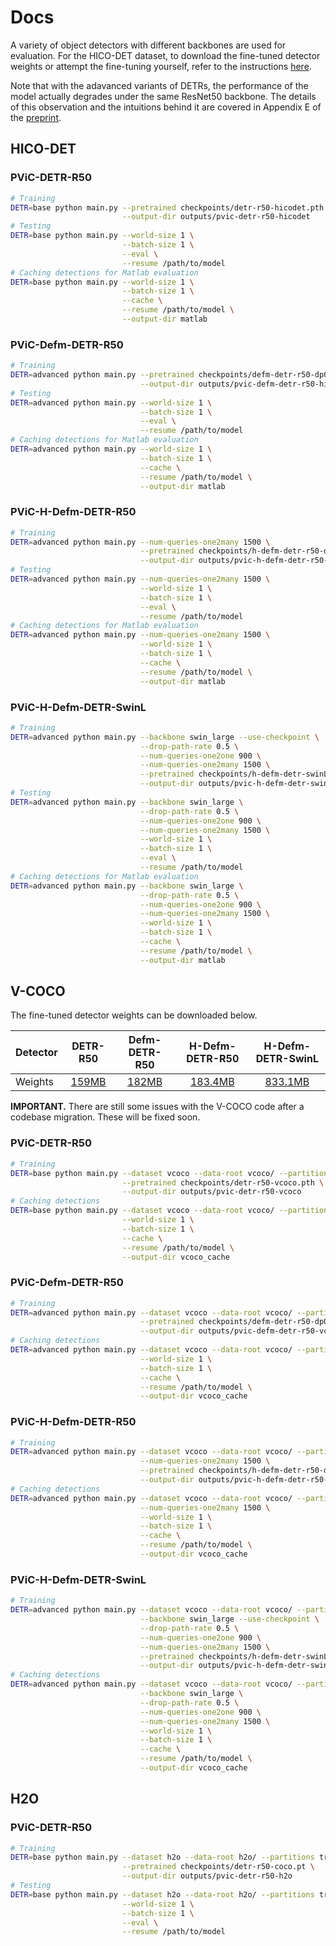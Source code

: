 # Docs

A variety of object detectors with different backbones are used for evaluation. For the HICO-DET dataset, to download the fine-tuned detector weights or attempt the fine-tuning yourself, refer to the instructions [here](https://github.com/fredzzhang/hicodet/tree/main/detections#detection-utilities).

Note that with the adavanced variants of DETRs, the performance of the model actually degrades under the same ResNet50 backbone. The details of this observation and the intuitions behind it are covered in Appendix E of the [preprint](https://arxiv.org/pdf/2308.06202.pdf).

## HICO-DET

### PViC-DETR-R50
```bash
# Training
DETR=base python main.py --pretrained checkpoints/detr-r50-hicodet.pth \
                         --output-dir outputs/pvic-detr-r50-hicodet
# Testing
DETR=base python main.py --world-size 1 \
                         --batch-size 1 \
                         --eval \
                         --resume /path/to/model
# Caching detections for Matlab evaluation
DETR=base python main.py --world-size 1 \
                         --batch-size 1 \
                         --cache \
                         --resume /path/to/model \
                         --output-dir matlab
```
### PViC-Defm-DETR-R50
```bash
# Training
DETR=advanced python main.py --pretrained checkpoints/defm-detr-r50-dp0-mqs-lft-iter-2stg-hicodet.pth \
                             --output-dir outputs/pvic-defm-detr-r50-hicodet
# Testing
DETR=advanced python main.py --world-size 1 \
                             --batch-size 1 \
                             --eval \
                             --resume /path/to/model
# Caching detections for Matlab evaluation
DETR=advanced python main.py --world-size 1 \
                             --batch-size 1 \
                             --cache \
                             --resume /path/to/model \
                             --output-dir matlab
```
### PViC-H-Defm-DETR-R50
```bash
# Training
DETR=advanced python main.py --num-queries-one2many 1500 \
                             --pretrained checkpoints/h-defm-detr-r50-dp0-mqs-lft-iter-2stg-hicodet.pth \
                             --output-dir outputs/pvic-h-defm-detr-r50-hicodet
# Testing
DETR=advanced python main.py --num-queries-one2many 1500 \
                             --world-size 1 \
                             --batch-size 1 \
                             --eval \
                             --resume /path/to/model
# Caching detections for Matlab evaluation
DETR=advanced python main.py --num-queries-one2many 1500 \
                             --world-size 1 \
                             --batch-size 1 \
                             --cache \
                             --resume /path/to/model \
                             --output-dir matlab
```
### PViC-H-Defm-DETR-SwinL
```bash
# Training
DETR=advanced python main.py --backbone swin_large --use-checkpoint \
                             --drop-path-rate 0.5 \
                             --num-queries-one2one 900 \
                             --num-queries-one2many 1500 \
                             --pretrained checkpoints/h-defm-detr-swinL-dp0-mqs-lft-iter-2stg-hicodet.pth \
                             --output-dir outputs/pvic-h-defm-detr-swinL-hicodet
# Testing
DETR=advanced python main.py --backbone swin_large \
                             --drop-path-rate 0.5 \
                             --num-queries-one2one 900 \
                             --num-queries-one2many 1500 \
                             --world-size 1 \
                             --batch-size 1 \
                             --eval \
                             --resume /path/to/model
# Caching detections for Matlab evaluation
DETR=advanced python main.py --backbone swin_large \
                             --drop-path-rate 0.5 \
                             --num-queries-one2one 900 \
                             --num-queries-one2many 1500 \
                             --world-size 1 \
                             --batch-size 1 \
                             --cache \
                             --resume /path/to/model \
                             --output-dir matlab
```

## V-COCO

The fine-tuned detector weights can be downloaded below.

|Detector|DETR-R50|Defm-DETR-R50|H-Defm-DETR-R50|H-Defm-DETR-SwinL|
|:-|:-:|:-:|:-:|:-:|
|Weights|[159MB](https://drive.google.com/file/d/1AIqc2LBkucBAAb_ebK9RjyNS5WmnA4HV/view?usp=sharing)|[182MB](https://drive.google.com/file/d/1AR6IOotTC0BAkOikNMrIYQ5NubMTFtec/view?usp=sharing)|[183.4MB](https://drive.google.com/file/d/17MJK_uE5GJfZTn77Cc_LtgnOr8ULopcE/view?usp=sharing)|[833.1MB](https://drive.google.com/file/d/1GJs0BAJgJgFODE6oLxVE_N87nymXJLMy/view?usp=sharing)|

__IMPORTANT.__ There are still some issues with the V-COCO code after a codebase migration. These will be fixed soon.

### PViC-DETR-R50
```bash
# Training
DETR=base python main.py --dataset vcoco --data-root vcoco/ --partitions trainval test \
                         --pretrained checkpoints/detr-r50-vcoco.pth \
                         --output-dir outputs/pvic-detr-r50-vcoco
# Caching detections
DETR=base python main.py --dataset vcoco --data-root vcoco/ --partitions trainval test \
                         --world-size 1 \
                         --batch-size 1 \
                         --cache \
                         --resume /path/to/model \
                         --output-dir vcoco_cache
```

### PViC-Defm-DETR-R50
```bash
# Training
DETR=advanced python main.py --dataset vcoco --data-root vcoco/ --partitions trainval test \
                             --pretrained checkpoints/defm-detr-r50-dp0-mqs-lft-iter-2stg-vcoco.pth \
                             --output-dir outputs/pvic-defm-detr-r50-vcoco
# Caching detections
DETR=advanced python main.py --dataset vcoco --data-root vcoco/ --partitions trainval test \
                             --world-size 1 \
                             --batch-size 1 \
                             --cache \
                             --resume /path/to/model \
                             --output-dir vcoco_cache
```

### PViC-H-Defm-DETR-R50
```bash
# Training
DETR=advanced python main.py --dataset vcoco --data-root vcoco/ --partitions trainval test \
                             --num-queries-one2many 1500 \
                             --pretrained checkpoints/h-defm-detr-r50-dp0-mqs-lft-iter-2stg-vcoco.pth \
                             --output-dir outputs/pvic-h-defm-detr-r50-vcoco
# Caching detections
DETR=advanced python main.py --dataset vcoco --data-root vcoco/ --partitions trainval test \
                             --num-queries-one2many 1500 \
                             --world-size 1 \
                             --batch-size 1 \
                             --cache \
                             --resume /path/to/model \
                             --output-dir vcoco_cache
```
### PViC-H-Defm-DETR-SwinL
```bash
# Training
DETR=advanced python main.py --dataset vcoco --data-root vcoco/ --partitions trainval test \
                             --backbone swin_large --use-checkpoint \
                             --drop-path-rate 0.5 \
                             --num-queries-one2one 900 \
                             --num-queries-one2many 1500 \
                             --pretrained checkpoints/h-defm-detr-swinL-dp0-mqs-lft-iter-2stg-vcoco.pth \
                             --output-dir outputs/pvic-h-defm-detr-swinL-vcoco
# Caching detections
DETR=advanced python main.py --dataset vcoco --data-root vcoco/ --partitions trainval test \
                             --backbone swin_large \
                             --drop-path-rate 0.5 \
                             --num-queries-one2one 900 \
                             --num-queries-one2many 1500 \
                             --world-size 1 \
                             --batch-size 1 \
                             --cache \
                             --resume /path/to/model \
                             --output-dir vcoco_cache
```

## H2O

### PViC-DETR-R50
```bash
# Training
DETR=base python main.py --dataset h2o --data-root h2o/ --partitions train test \
                         --pretrained checkpoints/detr-r50-coco.pt \
                         --output-dir outputs/pvic-detr-r50-h2o
# Testing
DETR=base python main.py --dataset h2o --data-root h2o/ --partitions train test \
                         --world-size 1 \
                         --batch-size 1 \
                         --eval \
                         --resume /path/to/model
```